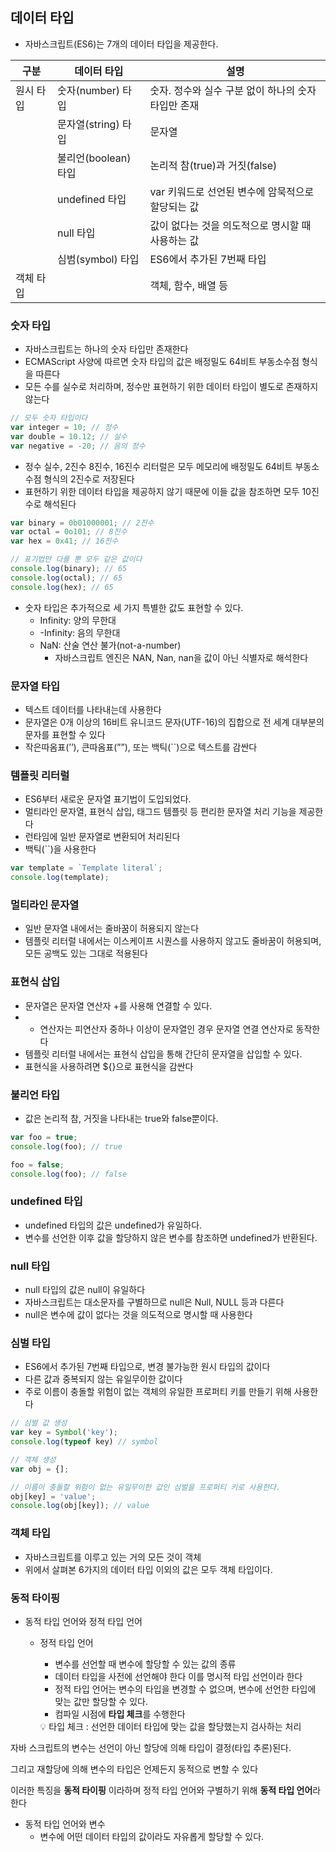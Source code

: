 ## 데이터 타입

-   자바스크립트(ES6)는 7개의 데이터 타입을 제공한다.

| 구분      | 데이터 타입          | 설명                                                |
| --------- | -------------------- | --------------------------------------------------- |
| 원시 타입 | 숫자(number) 타입    | 숫자. 정수와 실수 구분 없이 하나의 숫자 타입만 존재 |
|           | 문자열(string) 타입  | 문자열                                              |
|           | 불리언(boolean) 타입 | 논리적 참(true)과 거짓(false)                       |
|           | undefined 타입       | var 키워드로 선언된 변수에 암묵적으로 할당되는 값   |
|           | null 타입            | 값이 없다는 것을 의도적으로 명시할 때 사용하는 값   |
|           | 심범(symbol) 타입    | ES6에서 추가된 7번째 타입                           |
| 객체 타입 |                      | 객체, 함수, 배열 등                                 |

### 숫자 타입

-   자바스크립트는 하나의 숫자 타입만 존재한다
-   ECMAScript 사양에 따르면 숫자 타입의 값은 배정밀도 64비트 부동소수점 형식을 따른다
-   모든 수를 실수로 처리하며, 정수만 표현하기 위한 데이터 타입이 별도로 존재하지 않는다

```jsx
// 모두 숫자 타입이다
var integer = 10; // 정수
var double = 10.12; // 실수
var negative = -20; // 음의 정수
```

-   정수 실수, 2진수 8진수, 16진수 리터럴은 모두 메모리에 배정밀도 64비트 부동소수점 형식의 2진수로 저장된다
-   표현하기 위한 데이터 타입을 제공하지 않기 때문에 이들 값을 참조하면 모두 10진수로 해석된다

```jsx
var binary = 0b01000001; // 2진수
var octal = 0o101; // 8진수
var hex = 0x41; // 16진수

// 표기법만 다를 뿐 모두 같은 값이다
console.log(binary); // 65
console.log(octal); // 65
console.log(hex); // 65
```

-   숫자 타입은 추가적으로 세 가지 특별한 값도 표현할 수 있다.
    -   Infinity: 양의 무한대
    -   -Infinity: 음의 무한대
    -   NaN: 산술 연산 불가(not-a-number)
        -   자바스크립트 엔진은 NAN, Nan, nan을 값이 아닌 식별자로 해석한다

### 문자열 타입

-   텍스트 데이터를 나타내는데 사용한다
-   문자열은 0개 이상의 16비트 유니코드 문자(UTF-16)의 집합으로 전 세계 대부분의 문자를 표현할 수 있다
-   작은따옴표(’’), 큰따옴표(””), 또는 백틱(``)으로 텍스트를 감싼다

### 템플릿 리터럴

-   ES6부터 새로운 문자열 표기법이 도입되었다.
-   멀티라인 문자열, 표현식 삽입, 태그드 템플릿 등 편리한 문자열 처리 기능을 제공한다
-   런타임에 일반 문자열로 변환되어 처리된다
-   백틱(``)을 사용한다

```jsx
var template = `Template literal`;
console.log(template);
```

### 멀티라인 문자열

-   일반 문자열 내에서는 줄바꿈이 허용되지 않는다
-   템플릿 리터럴 내에서는 이스케이프 시퀀스를 사용하지 않고도 줄바꿈이 허용되며, 모든 공백도 있는 그대로 적용된다

### 표현식 삽입

-   문자열은 문자열 연산자 +를 사용해 연결할 수 있다.
-   -   연산자는 피연산자 중하나 이상이 문자열인 경우 문자열 연결 연산자로 동작한다
-   템플릿 리터럴 내에서는 표현식 삽입을 통해 간단히 문자열을 삽입할 수 있다.
-   표현식을 사용하려면 ${}으로 표현식을 감싼다

### 불리언 타입

-   값은 논리적 참, 거짓을 나타내는 true와 false뿐이다.

```jsx
var foo = true;
console.log(foo); // true

foo = false;
console.log(foo); // false
```

### undefined 타입

-   undefined 타입의 값은 undefined가 유일하다.
-   변수를 선언한 이후 값을 할당하지 않은 변수를 참조하면 undefined가 반환된다.

### null 타입

-   null 타입의 값은 null이 유일하다
-   자바스크립트는 대소문자를 구별하므로 null은 Null, NULL 등과 다른다
-   null은 변수에 값이 없다는 것을 의도적으로 명시할 때 사용한다

### 심벌 타입

-   ES6에서 추가된 7번째 타입으로, 변경 불가능한 원시 타입의 값이다
-   다른 값과 중복되지 않는 유일무이한 값이다
-   주로 이름이 충돌할 위험이 없는 객체의 유일한 프로퍼티 키를 만들기 위해 사용한다

```jsx
// 심벌 값 생성
var key = Symbol('key');
console.log(typeof key) // symbol

// 객체 생성
var obj = {];

// 이름이 충돌할 위험이 없는 유일무이한 값인 심벌을 프로퍼티 키로 사용한다.
obj[key] = 'value';
console.log(obj[key]); // value
```

### 객체 타입

-   자바스크립트를 이루고 있는 거의 모든 것이 객체
-   위에서 살펴본 6가지의 데이터 타입 이외의 값은 모두 객체 타입이다.

### 동적 타이핑

-   동적 타입 언어와 정적 타입 언어
    -   정적 타입 언어
        -   변수를 선언할 때 변수에 할당할 수 있는 값의 종류
        -   데이터 타입을 사전에 선언해야 한다 이를 명시적 타입 선언이라 한다
        -   정적 타입 언어는 변수의 타입을 변경할 수 없으며, 변수에 선언한 타입에 맞는 값만 할당할 수 있다.
        -   컴파일 시점에 **타입 체크**를 수행한다
          <aside>
          💡 타입 체크
          : 선언한 데이터 타입에 맞는 값을 할당했는지 검사하는 처리
          
          </aside>


자바 스크립트의 변수는 선언이 아닌 할당에 의해 타입이 결정(타입 추론)된다.

그리고 재할당에 의해 변수의 타입은 언제든지 동적으로 변할 수 있다

이러한 특징을 **동적 타이핑** 이라하며 정적 타입 언어와 구별하기 위해 **동적 타입 언어**라 한다

-   동적 타입 언어와 변수
    -   변수에 어떤 데이터 타입의 값이라도 자유롭게 할당할 수 있다.
